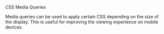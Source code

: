 CSS Media Queries

Media queries can be used to apply certain CSS depending on the size of the display. This is useful for improving the viewing experience on mobile devices.
